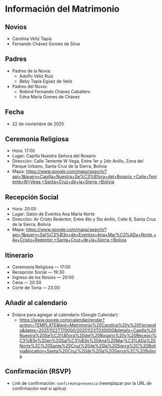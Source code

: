 # Información del Matrimonio

## Novios
- Carolina Veliz Tapia
- Fernando Chávez Gomes da Silva

## Padres
- Padres de la Novia:
	- Adolfo Véliz Ruiz
	- Beby Tapia Egüez de Veliz
- Padres del Novio:
	- Robind Fernando Chávez Caballero
	- Edna María Gomes de Chávez

## Fecha
- 22 de noviembre de 2025

## Ceremonia Religiosa
- Hora: 17:00
- Lugar: Capilla Nuestra Señora del Rosario
- Dirección: Calle Teniente W Vega, Entre 1er y 2do Anillo, Zona del Parque Urbano, Santa Cruz de la Sierra, Bolivia
- Mapa: https://www.google.com/maps/search/?api=1&query=Capilla+Nuestra+Se%C3%B1ora+del+Rosario,+Calle+Teniente+W+Vega,+Santa+Cruz+de+la+Sierra,+Bolivia

## Recepción Social
- Hora: 20:00
- Lugar: Salón de Eventos Ana María Norte
- Dirección: Av Cristo Redentor, Entre 4to y 5to Anillo, Calle 8, Santa Cruz de la Sierra, Bolivia
- Mapa: https://www.google.com/maps/search/?api=1&query=Sal%C3%B3n+de+Eventos+Ana+Mar%C3%ADa+Norte,+Av+Cristo+Redentor,+Santa+Cruz+de+la+Sierra,+Bolivia

## Itinerario
- Ceremonia Religiosa — 17:00
- Recepción Social — 19:30
- Ingreso de los Novios — 20:00
- Cena — 20:30
- Corte de Torta — 23:00

## Añadir al calendario
- Enlace para agregar al calendario (Google Calendar):
	- https://www.google.com/calendar/render?action=TEMPLATE&text=Matrimonio%20Carolina%20y%20Fernando&dates=20251122T170000/20251123T030000&details=Capilla%20Nuestra%20Se%C3%B1ora%20del%20Rosario%20y%20Recepci%C3%B3n%20en%20Sal%C3%B3n%20Ana%20Mar%C3%ADa%20Norte%2C%20Santa%20Cruz%20de%20la%20Sierra%2C%20Bolivia&location=Santa%20Cruz%20de%20la%20Sierra%2C%20Bolivia

## Confirmación (RSVP)
- Link de confirmación: `confirmatupresencia` (reemplazar por la URL de confirmación real si aplica)

